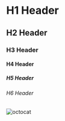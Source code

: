 # H1 Header
## H2 Header
### H3 Header
#### H4 Header
##### H5 Header
###### H6 Header

![octocat](https://octodex.github.com/images/mona-the-rivetertocat.png)

